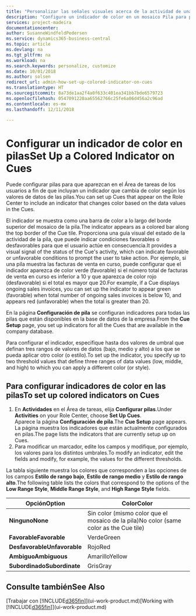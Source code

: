 ```yaml
---
title: "Personalizar las señales visuales acerca de la actividad de una pila | Documentos de Microsoft"
description: "Configure un indicador de color en un mosaico Pila para proporcionar una señal visual personalizada de la actividad de la pila."
services: project-madeira
documentationcenter: 
author: SusanneWindfeldPedersen
ms.service: dynamics365-business-central
ms.topic: article
ms.devlang: na
ms.tgt_pltfrm: na
ms.workload: na
ms.search.keywords: personalize, customize
ms.date: 10/01/2018
ms.author: solsen
redirect_url: admin-how-set-up-colored-indicator-on-cues
ms.translationtype: HT
ms.sourcegitcommit: 8a73de1aa2f4a0f633c401ea341bb7bde6579723
ms.openlocfilehash: 0547091220aa65562766c25fe6a06d456a2c96ad
ms.contentlocale: es-mx
ms.lasthandoff: 12/11/2018

---
```

# <a name="set-up-a-colored-indicator-on-cues"></a><span data-ttu-id="6b3c4-103">Configurar un indicador de color en pilas</span><span class="sxs-lookup"><span data-stu-id="6b3c4-103">Set Up a Colored Indicator on Cues</span></span>
<span data-ttu-id="6b3c4-104">Puede configurar pilas para que aparezcan en el Área de tareas de los usuarios a fin de que incluyan un indicador que cambia de color según los valores de datos de las pilas.</span><span class="sxs-lookup"><span data-stu-id="6b3c4-104">You can set up Cues that appear on the Role Center to include an indicator that changes color based on the data values in the Cues.</span></span>

<span data-ttu-id="6b3c4-105">El indicador se muestra como una barra de color a lo largo del borde superior del mosaico de la pila.</span><span class="sxs-lookup"><span data-stu-id="6b3c4-105">The indicator appears as a colored bar along the top border of the Cue tile.</span></span> <span data-ttu-id="6b3c4-106">Proporciona una guía visual del estado de la actividad de la pila, que puede indicar condiciones favorables o desfavorables para que el usuario actúe en consecuencia.</span><span class="sxs-lookup"><span data-stu-id="6b3c4-106">It provides a visual signal of the status of the Cue's activity, which can indicate favorable or unfavorable conditions to prompt the user to take action.</span></span> <span data-ttu-id="6b3c4-107">Por ejemplo, si una pila muestra las facturas de venta en curso, puede configurar que el indicador aparezca de color verde (favorable) si el número total de facturas de venta en curso es inferior a 10 y que aparezca de color rojo (desfavorable) si el total es mayor que 20.</span><span class="sxs-lookup"><span data-stu-id="6b3c4-107">For example, if a Cue displays ongoing sales invoices, you can set up the indicator to appear green (favorable) when total number of ongoing sales invoices is below 10, and appears red (unfavorable) when the total is greater than 20.</span></span>

<span data-ttu-id="6b3c4-108">En la página **Configuración de pila** se configuran indicadores para todas las pilas que están disponibles en la base de datos de la empresa.</span><span class="sxs-lookup"><span data-stu-id="6b3c4-108">From the **Cue Setup** page, you set up indicators for all the Cues that are available in the company database.</span></span>

<span data-ttu-id="6b3c4-109">Para configurar el indicador, especifique hasta dos valores de umbral que definan tres rangos de valores de datos (bajo, medio y alto) a los que se pueda aplicar otro color (o estilo).</span><span class="sxs-lookup"><span data-stu-id="6b3c4-109">To set up the indicator, you specify up to two threshold values that define three ranges of data values (low, middle, and high) to which you can apply a different color (or style).</span></span>

## <a name="to-set-up-colored-indicators-on-cues"></a><span data-ttu-id="6b3c4-110">Para configurar indicadores de color en las pilas</span><span class="sxs-lookup"><span data-stu-id="6b3c4-110">To set up colored indicators on Cues</span></span>
1. <span data-ttu-id="6b3c4-111">En **Actividades** en el Área de tareas, elija **Configurar pilas**.</span><span class="sxs-lookup"><span data-stu-id="6b3c4-111">Under **Activities** on your Role Center, choose **Set Up Cues**.</span></span>  
   <span data-ttu-id="6b3c4-112">Aparece la página **Configuración de pila**.</span><span class="sxs-lookup"><span data-stu-id="6b3c4-112">The **Cue Setup** page appears.</span></span> <span data-ttu-id="6b3c4-113">La página muestra los indicadores que están actualmente configurados en pilas.</span><span class="sxs-lookup"><span data-stu-id="6b3c4-113">The page lists the indicators that are currently setup up on Cues.</span></span>
2. <span data-ttu-id="6b3c4-114">Para modificar un marcador, edite los campos y modifique, por ejemplo, los valores para los distintos umbrales.</span><span class="sxs-lookup"><span data-stu-id="6b3c4-114">To modify an indicator, edit the fields and modify, for example, the values for the different thresholds.</span></span>  

<span data-ttu-id="6b3c4-115">La tabla siguiente muestra los colores que corresponden a las opciones de los campos **Estilo de rango bajo**, **Estilo de rango medio** y **Estilo de rango alto**.</span><span class="sxs-lookup"><span data-stu-id="6b3c4-115">The following table lists the colors that correspond to the options of the **Low Range Style**, **Middle Range Style**, and **High Range Style** fields.</span></span>

| <span data-ttu-id="6b3c4-116">Opción</span><span class="sxs-lookup"><span data-stu-id="6b3c4-116">Option</span></span> | <span data-ttu-id="6b3c4-117">Color</span><span class="sxs-lookup"><span data-stu-id="6b3c4-117">Color</span></span> |
| --- | --- |
| <span data-ttu-id="6b3c4-118">**Ninguno**</span><span class="sxs-lookup"><span data-stu-id="6b3c4-118">**None**</span></span> |<span data-ttu-id="6b3c4-119">Sin color (mismo color que el mosaico de la pila)</span><span class="sxs-lookup"><span data-stu-id="6b3c4-119">No color (same color as the Cue tile)</span></span>|
| <span data-ttu-id="6b3c4-120">**Favorable**</span><span class="sxs-lookup"><span data-stu-id="6b3c4-120">**Favorable**</span></span> |<span data-ttu-id="6b3c4-121">Verde</span><span class="sxs-lookup"><span data-stu-id="6b3c4-121">Green</span></span> |
| <span data-ttu-id="6b3c4-122">**Desfavorable**</span><span class="sxs-lookup"><span data-stu-id="6b3c4-122">**Unfavorable**</span></span> |<span data-ttu-id="6b3c4-123">Rojo</span><span class="sxs-lookup"><span data-stu-id="6b3c4-123">Red</span></span> |
| <span data-ttu-id="6b3c4-124">**Ambiguo**</span><span class="sxs-lookup"><span data-stu-id="6b3c4-124">**Ambiguous**</span></span> |<span data-ttu-id="6b3c4-125">Amarillo</span><span class="sxs-lookup"><span data-stu-id="6b3c4-125">Yellow</span></span> |
| <span data-ttu-id="6b3c4-126">**Subordinado**</span><span class="sxs-lookup"><span data-stu-id="6b3c4-126">**Subordinate**</span></span> |<span data-ttu-id="6b3c4-127">Gris</span><span class="sxs-lookup"><span data-stu-id="6b3c4-127">Gray</span></span> |

## <a name="see-also"></a><span data-ttu-id="6b3c4-128">Consulte también</span><span class="sxs-lookup"><span data-stu-id="6b3c4-128">See Also</span></span>
<span data-ttu-id="6b3c4-129">[Trabajar con [!INCLUDE[d365fin](includes/d365fin_md.md)]](ui-work-product.md)</span><span class="sxs-lookup"><span data-stu-id="6b3c4-129">[Working with [!INCLUDE[d365fin](includes/d365fin_md.md)]](ui-work-product.md)</span></span>

